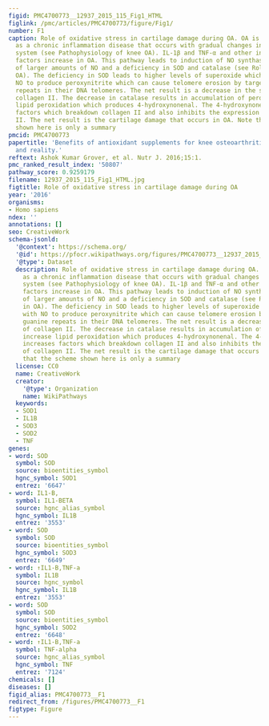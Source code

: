 ```yaml
---
figid: PMC4700773__12937_2015_115_Fig1_HTML
figlink: /pmc/articles/PMC4700773/figure/Fig1/
number: F1
caption: Role of oxidative stress in cartilage damage during OA. OA is hypothesised
  as a chronic inflammation disease that occurs with gradual changes in the immune
  system (see Pathophysiology of knee OA). IL-1β and TNF-α and other inflammatory
  factors increase in OA. This pathway leads to induction of NO synthase, production
  of larger amounts of NO and a deficiency in SOD and catalase (see Role of ROS in
  OA). The deficiency in SOD leads to higher levels of superoxide which combines with
  NO to produce peroxynitrite which can cause telomere erosion by targeting guanine
  repeats in their DNA telomeres. The net result is a decrease in the synthesis of
  collagen II. The decrease in catalase results in accumulation of peroxide to increase
  lipid peroxidation which produces 4-hydroxynonenal. The 4-hydroxynonenal increases
  factors which breakdown collagen II and also inhibits the expression of collagen
  II. The net result is the cartilage damage that occurs in OA. Note that the scheme
  shown here is only a summary
pmcid: PMC4700773
papertitle: 'Benefits of antioxidant supplements for knee osteoarthritis: rationale
  and reality.'
reftext: Ashok Kumar Grover, et al. Nutr J. 2016;15:1.
pmc_ranked_result_index: '50807'
pathway_score: 0.9259179
filename: 12937_2015_115_Fig1_HTML.jpg
figtitle: Role of oxidative stress in cartilage damage during OA
year: '2016'
organisms:
- Homo sapiens
ndex: ''
annotations: []
seo: CreativeWork
schema-jsonld:
  '@context': https://schema.org/
  '@id': https://pfocr.wikipathways.org/figures/PMC4700773__12937_2015_115_Fig1_HTML.html
  '@type': Dataset
  description: Role of oxidative stress in cartilage damage during OA. OA is hypothesised
    as a chronic inflammation disease that occurs with gradual changes in the immune
    system (see Pathophysiology of knee OA). IL-1β and TNF-α and other inflammatory
    factors increase in OA. This pathway leads to induction of NO synthase, production
    of larger amounts of NO and a deficiency in SOD and catalase (see Role of ROS
    in OA). The deficiency in SOD leads to higher levels of superoxide which combines
    with NO to produce peroxynitrite which can cause telomere erosion by targeting
    guanine repeats in their DNA telomeres. The net result is a decrease in the synthesis
    of collagen II. The decrease in catalase results in accumulation of peroxide to
    increase lipid peroxidation which produces 4-hydroxynonenal. The 4-hydroxynonenal
    increases factors which breakdown collagen II and also inhibits the expression
    of collagen II. The net result is the cartilage damage that occurs in OA. Note
    that the scheme shown here is only a summary
  license: CC0
  name: CreativeWork
  creator:
    '@type': Organization
    name: WikiPathways
  keywords:
  - SOD1
  - IL1B
  - SOD3
  - SOD2
  - TNF
genes:
- word: SOD
  symbol: SOD
  source: bioentities_symbol
  hgnc_symbol: SOD1
  entrez: '6647'
- word: IL1-B,
  symbol: IL1-BETA
  source: hgnc_alias_symbol
  hgnc_symbol: IL1B
  entrez: '3553'
- word: SOD
  symbol: SOD
  source: bioentities_symbol
  hgnc_symbol: SOD3
  entrez: '6649'
- word: ↑IL1-B,TNF-a
  symbol: IL1B
  source: hgnc_symbol
  hgnc_symbol: IL1B
  entrez: '3553'
- word: SOD
  symbol: SOD
  source: bioentities_symbol
  hgnc_symbol: SOD2
  entrez: '6648'
- word: ↑IL1-B,TNF-a
  symbol: TNF-alpha
  source: hgnc_alias_symbol
  hgnc_symbol: TNF
  entrez: '7124'
chemicals: []
diseases: []
figid_alias: PMC4700773__F1
redirect_from: /figures/PMC4700773__F1
figtype: Figure
---
```

